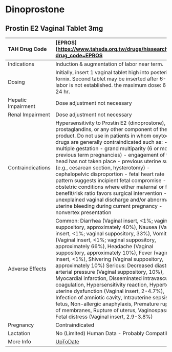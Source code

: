 # Dinoprostone

## Prostin E2 Vaginal Tablet 3mg

| TAH Drug Code      | [EPROS](https://www.tahsda.org.tw/drugs/hissearch.php?drug_code=EPROS                                                                                                                                                                                                                                                                                                                                                                                                                                                                                                                                                                                                                                                                                                             |
|:-------------------|:----------------------------------------------------------------------------------------------------------------------------------------------------------------------------------------------------------------------------------------------------------------------------------------------------------------------------------------------------------------------------------------------------------------------------------------------------------------------------------------------------------------------------------------------------------------------------------------------------------------------------------------------------------------------------------------------------------------------------------------------------------------------------------|
| Indications        | Induction & augmentation of labor near term.                                                                                                                                                                                                                                                                                                                                                                                                                                                                                                                                                                                                                                                                                                                                      |
| Dosing             | Initially, insert 1 vaginal tablet high into posterior fornix. Second tablet may be inserted after 6-8 hr if labor is not established. the maximum dose: 6 mg in 24 hr.                                                                                                                                                                                                                                                                                                                                                                                                                                                                                                                                                                                                           |
| Hepatic Impairment | Dose adjustment not necessary                                                                                                                                                                                                                                                                                                                                                                                                                                                                                                                                                                                                                                                                                                                                                     |
| Renal Impairment   | Dose adjustment not necessary                                                                                                                                                                                                                                                                                                                                                                                                                                                                                                                                                                                                                                                                                                                                                     |
| Contraindications  | Hypersensitivity to Prostin E2 (dinoprostone), prostaglandins, or any other component of the product. Do not use in patients in whom oxytocic drugs are generally contraindicated such as: - multiple gestation - grand multiparity (6 or more previous term pregnancies) - engagement of the head has not taken place - previous uterine surgery (e.g., cesarean section, hysterotomy) - cephalopelvic disproportion - fetal heart rate pattern suggests incipient fetal compromise - obstetric conditions where either maternal or fetal benefit/risk ratio favors surgical intervention - unexplained vaginal discharge and/or abnormal uterine bleeding during current pregnancy - nonvertex presentation                                                                     |
| Adverse Effects    | Common: Diarrhea (Vaginal insert, <1%; vaginal suppository, approximately 40%), Nausea (Vaginal insert, <1%; vaginal suppository, 33%), Vomiting (Vaginal insert, <1%; vaginal suppository, approximately 66%), Headache (Vaginal suppository, approximately 10%), Fever (vaginal insert, <1%), Shivering (Vaginal suppository, approximately 10%) Serious: Decreased diastolic arterial pressure (Vaginal suppository, 10%), Myocardial infarction, Disseminated intravascular coagulation, Hypersensitivity reaction, Hypertonic uterine dysfunction (Vaginal insert, 2-4.7%), Infection of amniotic cavity, Intrauterine sepsis of fetus, Non-allergic anaphylaxis, Premature rupture of membranes, Rupture of uterus, Vaginospasmm, Fetal distress (Vaginal insert, 2.9-3.8%) |
| Pregnancy          | Contraindicated                                                                                                                                                                                                                                                                                                                                                                                                                                                                                                                                                                                                                                                                                                                                                                   |
| Lactation          | No (Limited) Human Data - Probably Compatible                                                                                                                                                                                                                                                                                                                                                                                                                                                                                                                                                                                                                                                                                                                                     |
| More Info          | [UpToDate](https://www.uptodate.com/contents/dinoprostone-drug-information)                                                                                                                                                                                                                                                                                                                                                                                                                                                                                                                                                                                                                                                                                                       |

